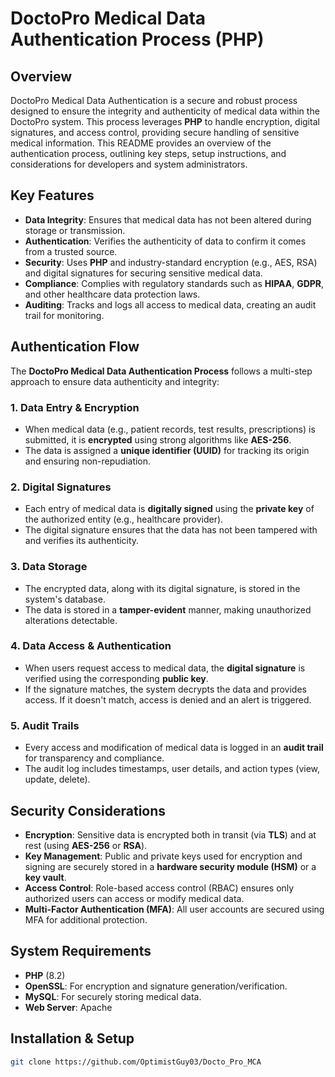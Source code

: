 # DoctoPro Medical Data Authentication Process (PHP)

## Overview

DoctoPro Medical Data Authentication is a secure and robust process designed to ensure the integrity and authenticity of medical data within the DoctoPro system. This process leverages **PHP** to handle encryption, digital signatures, and access control, providing secure handling of sensitive medical information. This README provides an overview of the authentication process, outlining key steps, setup instructions, and considerations for developers and system administrators.

## Key Features

- **Data Integrity**: Ensures that medical data has not been altered during storage or transmission.
- **Authentication**: Verifies the authenticity of data to confirm it comes from a trusted source.
- **Security**: Uses **PHP** and industry-standard encryption (e.g., AES, RSA) and digital signatures for securing sensitive medical data.
- **Compliance**: Complies with regulatory standards such as **HIPAA**, **GDPR**, and other healthcare data protection laws.
- **Auditing**: Tracks and logs all access to medical data, creating an audit trail for monitoring.

## Authentication Flow

The **DoctoPro Medical Data Authentication Process** follows a multi-step approach to ensure data authenticity and integrity:

### 1. Data Entry & Encryption
- When medical data (e.g., patient records, test results, prescriptions) is submitted, it is **encrypted** using strong algorithms like **AES-256**.
- The data is assigned a **unique identifier (UUID)** for tracking its origin and ensuring non-repudiation.

### 2. Digital Signatures
- Each entry of medical data is **digitally signed** using the **private key** of the authorized entity (e.g., healthcare provider).
- The digital signature ensures that the data has not been tampered with and verifies its authenticity.

### 3. Data Storage
- The encrypted data, along with its digital signature, is stored in the system's database.
- The data is stored in a **tamper-evident** manner, making unauthorized alterations detectable.

### 4. Data Access & Authentication
- When users request access to medical data, the **digital signature** is verified using the corresponding **public key**.
- If the signature matches, the system decrypts the data and provides access. If it doesn't match, access is denied and an alert is triggered.

### 5. Audit Trails
- Every access and modification of medical data is logged in an **audit trail** for transparency and compliance.
- The audit log includes timestamps, user details, and action types (view, update, delete).

## Security Considerations

- **Encryption**: Sensitive data is encrypted both in transit (via **TLS**) and at rest (using **AES-256** or **RSA**).
- **Key Management**: Public and private keys used for encryption and signing are securely stored in a **hardware security module (HSM)** or a **key vault**.
- **Access Control**: Role-based access control (RBAC) ensures only authorized users can access or modify medical data.
- **Multi-Factor Authentication (MFA)**: All user accounts are secured using MFA for additional protection.

## System Requirements

- **PHP** (8.2)
- **OpenSSL**: For encryption and signature generation/verification.
- **MySQL**: For securely storing medical data.
- **Web Server**: Apache

## Installation & Setup
```bash
git clone https://github.com/OptimistGuy03/Docto_Pro_MCA
